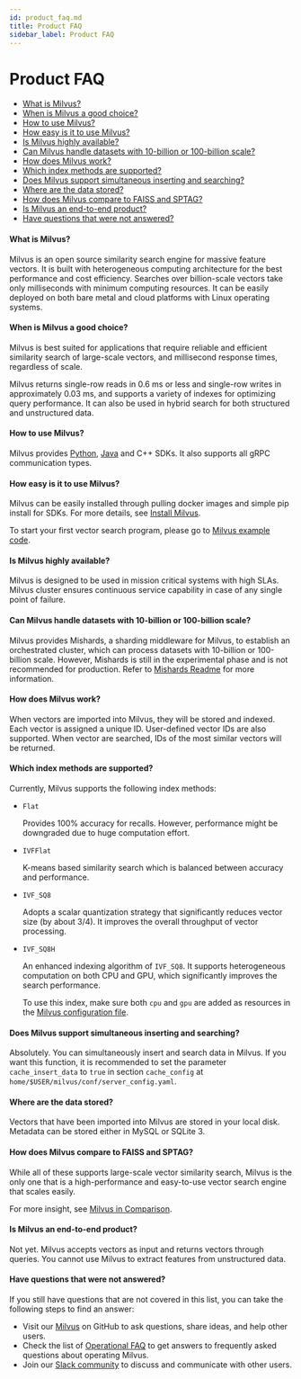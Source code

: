 ```yaml
---
id: product_faq.md
title: Product FAQ
sidebar_label: Product FAQ
---
```


# Product FAQ

<!-- TOC -->

- [What is Milvus?](#what-is-milvus)
- [When is Milvus a good choice?](#when-is-milvus-a-good-choice)
- [How to use Milvus?](#how-to-use-milvus)
- [How easy is it to use Milvus?](#how-easy-is-it-to-use-milvus)
- [Is Milvus highly available?](#is-milvus-highly-available)
- [Can Milvus handle datasets with 10-billion or 100-billion scale?](#can-milvus-handle-datasets-with-10-billion-or-100-billion-scale)
- [How does Milvus work?](#how-does-milvus-work)
- [Which index methods are supported?](#which-index-methods-are-supported)
- [Does Milvus support simultaneous inserting and searching?](#does-milvus-support-simultaneous-inserting-and-searching)
- [Where are the data stored?](#where-are-the-data-stored)
- [How does Milvus compare to FAISS and SPTAG?](#how-does-milvus-compare-to-faiss-and-sptag)
- [Is Milvus an end-to-end product?](#is-milvus-an-end-to-end-product)
- [Have questions that were not answered?](#have-questions-that-were-not-answered)

<!-- /TOC -->

#### What is Milvus?

Milvus is an open source similarity search engine for massive feature vectors. It is built with heterogeneous computing architecture for the best performance and cost efficiency. Searches over billion-scale vectors take only milliseconds with minimum computing resources. It can be easily deployed on both bare metal and cloud platforms with Linux operating systems.

#### When is Milvus a good choice?

Milvus is best suited for applications that require reliable and efficient similarity search of large-scale vectors, and millisecond response times, regardless of scale. 

Milvus returns single-row reads in 0.6 ms or less and single-row writes in approximately 0.03 ms, and supports a variety of indexes for optimizing query performance. It can also be used in hybrid search for both structured and unstructured data.

#### How to use Milvus?

Milvus provides [Python](https://pypi.org/project/pymilvus/), [Java](https://milvus-io.github.io/milvus-sdk-java/javadoc/io/milvus/client/package-summary.html) and C++ SDKs. It also supports all gRPC communication types. 

#### How easy is it to use Milvus?

Milvus can be easily installed through pulling docker images and simple pip install for SDKs. For more details, see [Install Milvus](../guides/get_started/install_milvus/install_milvus.md).

To start your first vector search program, please go to [Milvus example code](../guides/get_started/example_code.md).

#### Is Milvus highly available?

Milvus is designed to be used in mission critical systems with high SLAs. Milvus cluster ensures continuous service capability in case of any single point of failure.

#### Can Milvus handle datasets with 10-billion or 100-billion scale?

Milvus provides Mishards, a sharding middleware for Milvus, to establish an orchestrated cluster, which can process datasets with 10-billion or 100-billion scale. However, Mishards is still in the experimental phase and is not recommended for production. Refer to [Mishards Readme](https://github.com/milvus-io/milvus/blob/0.6.0/shards/README.md) for more information.

#### How does Milvus work?

When vectors are imported into Milvus, they will be stored and indexed. Each vector is assigned a unique ID. User-defined vector IDs are also supported. When vector are searched, IDs of the most similar vectors will be returned.

#### Which index methods are supported?

Currently, Milvus supports the following index methods:

- `Flat`

  Provides 100% accuracy for recalls. However, performance might be downgraded due to huge computation effort.

- `IVFFlat`

  K-means based similarity search which is balanced between accuracy and performance.

- `IVF_SQ8`

  Adopts a scalar quantization strategy that significantly reduces vector size (by about 3/4). It improves the overall throughput of vector processing.

- `IVF_SQ8H`

  An enhanced indexing algorithm of `IVF_SQ8`. It supports heterogeneous computation on both CPU and GPU, which significantly improves the search performance. 
  
  To use this index, make sure both `cpu` and `gpu` are added as resources in the [Milvus configuration file](../reference/milvus_config.md). 

#### Does Milvus support simultaneous inserting and searching?

Absolutely. You can simultaneously insert and search data in Milvus. If you want this function, it is recommended to set the parameter `cache_insert_data` to `true` in section `cache_config` at `home/$USER/milvus/conf/server_config.yaml`.

#### Where are the data stored?

Vectors that have been imported into Milvus are stored in your local disk. Metadata can be stored either in MySQL or SQLite 3.

#### How does Milvus compare to FAISS and SPTAG?

While all of these supports large-scale vector similarity search, Milvus is the only one that is a high-performance and easy-to-use vector search engine that scales easily.

For more insight, see [Milvus in Comparison](../reference/comparison.md). 

#### Is Milvus an end-to-end product?

Not yet. Milvus accepts vectors as input and returns vectors through queries. You cannot use Milvus to extract features from unstructured data.

#### Have questions that were not answered?
If you still have questions that are not covered in this list, you can take the following steps to find an answer:

- Visit our [Milvus](https://github.com/milvus-io/milvus/issues) on GitHub to ask questions, share ideas, and help other users.
- Check the list of [Operational FAQ](operational_faq.md) to get answers to frequently asked questions about operating Milvus.
- Join our [Slack community](https://join.slack.com/t/milvusio/shared_invite/enQtNzY1OTQ0NDI3NjMzLWNmYmM1NmNjOTQ5MGI5NDhhYmRhMGU5M2NhNzhhMDMzY2MzNDdlYjM5ODQ5MmE3ODFlYzU3YjJkNmVlNDQ2ZTk) to discuss and communicate with other users.

